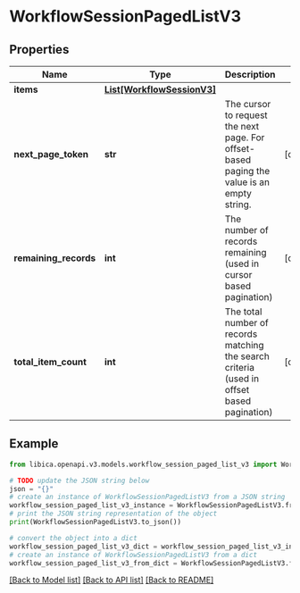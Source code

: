 # WorkflowSessionPagedListV3


## Properties

Name | Type | Description | Notes
------------ | ------------- | ------------- | -------------
**items** | [**List[WorkflowSessionV3]**](WorkflowSessionV3.md) |  | 
**next_page_token** | **str** | The cursor to request the next page. For offset-based paging the value is an empty string. | [optional] 
**remaining_records** | **int** | The number of records remaining (used in cursor based pagination) | [optional] 
**total_item_count** | **int** | The total number of records matching the search criteria (used in offset based pagination) | [optional] 

## Example

```python
from libica.openapi.v3.models.workflow_session_paged_list_v3 import WorkflowSessionPagedListV3

# TODO update the JSON string below
json = "{}"
# create an instance of WorkflowSessionPagedListV3 from a JSON string
workflow_session_paged_list_v3_instance = WorkflowSessionPagedListV3.from_json(json)
# print the JSON string representation of the object
print(WorkflowSessionPagedListV3.to_json())

# convert the object into a dict
workflow_session_paged_list_v3_dict = workflow_session_paged_list_v3_instance.to_dict()
# create an instance of WorkflowSessionPagedListV3 from a dict
workflow_session_paged_list_v3_from_dict = WorkflowSessionPagedListV3.from_dict(workflow_session_paged_list_v3_dict)
```
[[Back to Model list]](../README.md#documentation-for-models) [[Back to API list]](../README.md#documentation-for-api-endpoints) [[Back to README]](../README.md)


